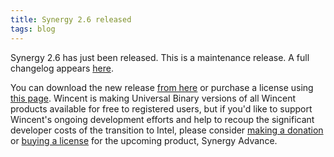 ```yaml
---
title: Synergy 2.6 released
tags: blog
---
```


Synergy 2.6 has just been released. This is a maintenance release. A full changelog appears [here](http://wincent.dev/a/products/synergy-classic/history/).

You can download the new release [from here](http://wincent.dev/download.php?item=Synergy.dmg) or purchase a license using [this page](https://wincent.dev/a/products/synergy-classic/purchase/). Wincent is making Universal Binary versions of all Wincent products available for free to registered users, but if you'd like to support Wincent's ongoing development efforts and help to recoup the significant developer costs of the transition to Intel, please consider [making a donation](https://wincent.dev/a/products/synergy-classic/donate/) or [buying a license](https://wincent.dev/a/products/synergy-advance/purchase/) for the upcoming product, Synergy Advance.

